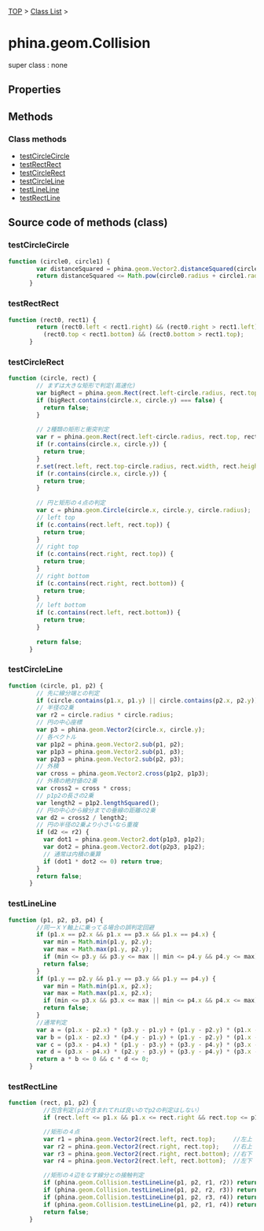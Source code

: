 [TOP](../../README.md) > [Class List](../class-list.md) >

# phina.geom.Collision

super class : none

## Properties




## Methods

### Class methods

* [testCircleCircle](#class_testCircleCircle)
* [testRectRect](#class_testRectRect)
* [testCircleRect](#class_testCircleRect)
* [testCircleLine](#class_testCircleLine)
* [testLineLine](#class_testLineLine)
* [testRectLine](#class_testRectLine)



## Source code of methods (class)

### <a name="class_testCircleCircle"></a>testCircleCircle
```javascript
function (circle0, circle1) {
        var distanceSquared = phina.geom.Vector2.distanceSquared(circle0, circle1);
        return distanceSquared <= Math.pow(circle0.radius + circle1.radius, 2);
      }
```

### <a name="class_testRectRect"></a>testRectRect
```javascript
function (rect0, rect1) {
        return (rect0.left < rect1.right) && (rect0.right > rect1.left) &&
          (rect0.top < rect1.bottom) && (rect0.bottom > rect1.top);
      }
```

### <a name="class_testCircleRect"></a>testCircleRect
```javascript
function (circle, rect) {
        // まずは大きな矩形で判定(高速化)
        var bigRect = phina.geom.Rect(rect.left-circle.radius, rect.top-circle.radius, rect.width+circle.radius*2, rect.height+circle.radius*2);
        if (bigRect.contains(circle.x, circle.y) === false) {
          return false;
        }
        
        // 2種類の矩形と衝突判定
        var r = phina.geom.Rect(rect.left-circle.radius, rect.top, rect.width+circle.radius*2, rect.height);
        if (r.contains(circle.x, circle.y)) {
          return true;
        }
        r.set(rect.left, rect.top-circle.radius, rect.width, rect.height+circle.radius*2);
        if (r.contains(circle.x, circle.y)) {
          return true;
        }
        
        // 円と矩形の４点の判定
        var c = phina.geom.Circle(circle.x, circle.y, circle.radius);
        // left top
        if (c.contains(rect.left, rect.top)) {
          return true;
        }
        // right top
        if (c.contains(rect.right, rect.top)) {
          return true;
        }
        // right bottom
        if (c.contains(rect.right, rect.bottom)) {
          return true;
        }
        // left bottom
        if (c.contains(rect.left, rect.bottom)) {
          return true;
        }
        
        return false;
      }
```

### <a name="class_testCircleLine"></a>testCircleLine
```javascript
function (circle, p1, p2) {
        // 先に線分端との判定
        if (circle.contains(p1.x, p1.y) || circle.contains(p2.x, p2.y)) return true;
        // 半径の2乗
        var r2 = circle.radius * circle.radius;
        // 円の中心座標
        var p3 = phina.geom.Vector2(circle.x, circle.y);
        // 各ベクトル
        var p1p2 = phina.geom.Vector2.sub(p1, p2);
        var p1p3 = phina.geom.Vector2.sub(p1, p3);
        var p2p3 = phina.geom.Vector2.sub(p2, p3);
        // 外積
        var cross = phina.geom.Vector2.cross(p1p2, p1p3);
        // 外積の絶対値の2乗
        var cross2 = cross * cross;
        // p1p2の長さの2乗
        var length2 = p1p2.lengthSquared();
        // 円の中心から線分までの垂線の距離の2乗
        var d2 = cross2 / length2;
        // 円の半径の2乗より小さいなら重複
        if (d2 <= r2) {
          var dot1 = phina.geom.Vector2.dot(p1p3, p1p2);
          var dot2 = phina.geom.Vector2.dot(p2p3, p1p2);
          // 通常は内積の乗算
          if (dot1 * dot2 <= 0) return true;
        }
        return false;
      }
```

### <a name="class_testLineLine"></a>testLineLine
```javascript
function (p1, p2, p3, p4) {
        //同一ＸＹ軸上に乗ってる場合の誤判定回避
        if (p1.x == p2.x && p1.x == p3.x && p1.x == p4.x) {
          var min = Math.min(p1.y, p2.y);
          var max = Math.max(p1.y, p2.y);
          if (min <= p3.y && p3.y <= max || min <= p4.y && p4.y <= max) return true;
          return false;
        }
        if (p1.y == p2.y && p1.y == p3.y && p1.y == p4.y) {
          var min = Math.min(p1.x, p2.x);
          var max = Math.max(p1.x, p2.x);
          if (min <= p3.x && p3.x <= max || min <= p4.x && p4.x <= max) return true;
          return false;
        }
        //通常判定
        var a = (p1.x - p2.x) * (p3.y - p1.y) + (p1.y - p2.y) * (p1.x - p3.x);
        var b = (p1.x - p2.x) * (p4.y - p1.y) + (p1.y - p2.y) * (p1.x - p4.x);
        var c = (p3.x - p4.x) * (p1.y - p3.y) + (p3.y - p4.y) * (p3.x - p1.x);
        var d = (p3.x - p4.x) * (p2.y - p3.y) + (p3.y - p4.y) * (p3.x - p2.x);
        return a * b <= 0 && c * d <= 0;
      }
```

### <a name="class_testRectLine"></a>testRectLine
```javascript
function (rect, p1, p2) {
          //包含判定(p1が含まれてれば良いのでp2の判定はしない）
          if (rect.left <= p1.x && p1.x <= rect.right && rect.top <= p1.y && p1.y <= rect.bottom ) return true;

          //矩形の４点
          var r1 = phina.geom.Vector2(rect.left, rect.top);     //左上
          var r2 = phina.geom.Vector2(rect.right, rect.top);    //右上
          var r3 = phina.geom.Vector2(rect.right, rect.bottom); //右下
          var r4 = phina.geom.Vector2(rect.left, rect.bottom);  //左下

          //矩形の４辺をなす線分との接触判定
          if (phina.geom.Collision.testLineLine(p1, p2, r1, r2)) return true;
          if (phina.geom.Collision.testLineLine(p1, p2, r2, r3)) return true;
          if (phina.geom.Collision.testLineLine(p1, p2, r3, r4)) return true;
          if (phina.geom.Collision.testLineLine(p1, p2, r1, r4)) return true;
          return false;
      }
```



